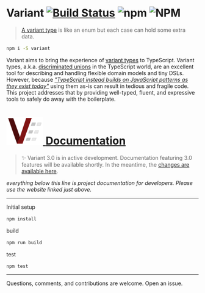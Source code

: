 # **Variant** [![Build Status](https://img.shields.io/travis/com/paarthenon/variant/master?style=flat-square)](https://travis-ci.com/paarthenon/variant) ![npm](https://img.shields.io/npm/v/variant?style=flat-square) ![NPM](https://img.shields.io/npm/l/variant?style=flat-square)

> [A variant type](https://reasonml.github.io/docs/en/variant) is like an enum but each case can hold some extra data.

```bash
npm i -S variant
```

Variant aims to bring the experience of [variant types](https://dev.realworldocaml.org/variants.html) to TypeScript. Variant types, a.k.a. [discriminated unions](https://basarat.gitbook.io/typescript/type-system/discriminated-unions) in the TypeScript world, are an excellent tool for describing and handling flexible domain models and tiny DSLs. However, because [*"TypeScript instead builds on JavaScript patterns as they exist today"*](https://www.typescriptlang.org/docs/handbook/advanced-types.html#discriminated-unions) using them as-is can result in tedious and fragile code. This project addresses that by providing well-typed, fluent, and expressive tools to safely do away with the boilerplate.

# [![Variant Logo](docs/img/variant_logo_96_inline.png "Variant Logo") **Documentation**](https://paarthenon.github.io/variant/)

> ✨ Variant 3.0 is in active development. Documentation featuring 3.0 features will be available shortly. In the meantime, the [changes are available here](https://github.com/paarthenon/variant/issues/17).

*everything below this line is project documentation for developers. Please use the website linked just above.*

****
Initial setup
```bash
npm install
```

build

```bash
npm run build
```
test

```bash
npm test
```

****

Questions, comments, and contributions are welcome. Open an issue.
